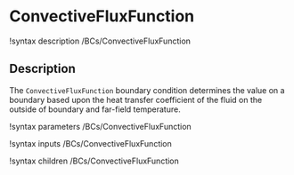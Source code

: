 # ConvectiveFluxFunction

!syntax description /BCs/ConvectiveFluxFunction

## Description

The `ConvectiveFluxFunction` boundary condition determines the value on a boundary based
upon the heat transfer coefficient of the fluid on the outside of boundary and far-field
temperature.

!syntax parameters /BCs/ConvectiveFluxFunction

!syntax inputs /BCs/ConvectiveFluxFunction

!syntax children /BCs/ConvectiveFluxFunction
